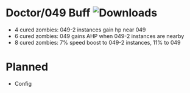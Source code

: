 # Doctor/049 Buff ![Downloads](https://img.shields.io/github/downloads/Misfiy/DoctorBuff/total)
- 4 cured zombies: 049-2 instances gain hp near 049
- 6 cured zombies: 049 gains AHP when 049-2 instances are nearby
- 8 cured zombies: 7% speed boost to 049-2 instances, 11% to 049

# Planned
- Config
